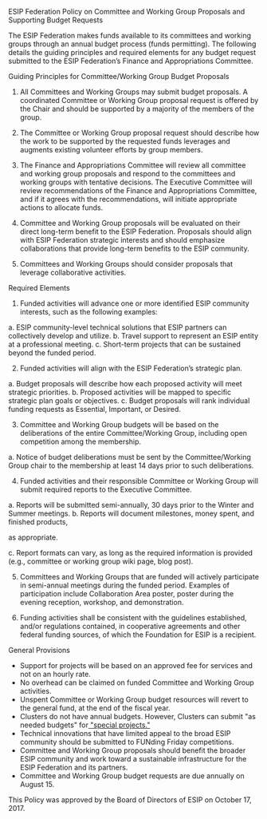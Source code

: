 <span class="c11 c8">ESIP Federation Policy on Committee and Working Group Proposals and
Supporting Budget Requests</span>

<span class="c9"></span>

<span class="c11 c8">The ESIP Federation makes funds available to its
committees and working groups through an annual budget process (funds
permitting). The following details the guiding principles and required
elements for any budget request submitted to the ESIP Federation’s
Finance and Appropriations Committee.</span>

<span class="c0"></span>

<span class="c23 c11 c8">Guiding Principles for Committee/Working Group
Budget Proposals</span>

<span class="c28 c11"></span>

1.  <span class="c8">All C</span><span class="c11 c8">ommittees and
    </span><span class="c8">W</span><span class="c11 c8">orking
    </span><span class="c8">G</span><span class="c11 c8">roups may
    submit budget proposals. </span><span class="c8">A coordinated
    Committee or Working Group proposal request is offered by the Chair
    and should be supported by a majority of the members of the
    group.</span>

<span class="c0"></span>

2.  <span class="c11 c8">The
    </span><span class="c8">C</span><span class="c11 c8">ommittee or
    </span><span class="c8">W</span><span class="c11 c8">orking
    </span><span class="c8">G</span><span class="c11 c8">roup proposal
    request should describe how the work to be supported by the
    requested funds </span><span class="c11 c8">leverages and
    augments</span><span class="c8"> existing</span><span class="c11 c8"> volunteer
    efforts by group members.</span>

<span class="c0"></span>

3.  <span class="c8">The Finance and Appropriations Committee will
    review all committee and working group proposals and respond to the
    committees and working groups with tentative decisions.
    </span><span class="c3">The Executive Committee will review
    recommendations of the Finance and Appropriations Committee, and if
    it agrees with the recommendations, will initiate appropriate
    actions to allocate funds.</span>

<span class="c9"></span>

4.  <span class="c11 c8">Committee and
    </span><span class="c8">W</span><span class="c11 c8">orking
    </span><span class="c8">G</span><span class="c3">roup proposals will
    be evaluated on their direct long-term benefit to the ESIP
    Federation. Proposals should align with ESIP Federation strategic
    interests and should emphasize collaborations that provide long-term
    benefits to the ESIP community.</span>

<span class="c9"></span>

5.  <span class="c8 c11">Committees and
    </span><span class="c8">W</span><span class="c11 c8">orking
    </span><span class="c8">G</span><span class="c3">roups should
    consider proposals that leverage collaborative activities.</span>

<span class="c0"></span>

<span class="c0"></span>

<span class="c23 c11 c8">Required Elements</span>

<span class="c11 c28"></span>

1.  <span class="c11 c8">Funded activities</span><span class="c3"> will
    advance one or more identified ESIP community interests, such as the
    following examples:</span>

<!-- end list -->

a.  <span class="c8">ESIP c</span><span class="c3">ommunity-level
    technical solutions that ESIP partners can collectively develop and
    utilize.</span>
b.  <span class="c3">Travel support to represent an ESIP entity at a
    professional meeting.</span>
c.  <span class="c3">Short-term projects that can be sustained beyond
    the funded period.</span>

<span class="c0"></span>

2.  <span class="c3">Funded activities will align with the ESIP
    Federation’s strategic plan.</span>

<!-- end list -->

a.  <span class="c3">Budget proposals will describe how each proposed
    activity will meet strategic priorities.</span>
b.  <span class="c3">Proposed activities will be mapped to specific
    strategic plan goals or objectives.</span>
c.  <span class="c3">Budget proposals will rank individual funding
    requests as Essential, Important, or Desired.</span>

<span class="c9"></span>

3.  <span class="c3">Committee and Working Group budgets will be based
    on the deliberations of the entire Committee/Working Group,
    including open competition among the membership.</span>

<!-- end list -->

a.  <span class="c8">Notice of budget deliberations must be sent by the
    Committee/Working Group chair to the membership at least 14 days
    prior to such deliberations.</span>

<span class="c3"></span>

4.  <span class="c11 c8">Funded activities and their responsible
    </span><span class="c8">C</span><span class="c11 c8">ommittee or
    </span><span class="c8">W</span><span class="c11 c8">orking
    </span><span class="c8">G</span><span class="c11 c8">roup will
    submit required reports to the Executive Committee.</span>

<!-- end list -->

a.  <span class="c3">Reports will be submitted semi-annually, 30 days
    prior to the Winter and Summer meetings.</span>
b.  <span class="c3">Reports will document milestones, money spent, and
    finished products,</span>

<span class="c3">as appropriate.</span>

c.  <span class="c8">Report formats can vary, as long as the required
    information is provided (e.g., committee or working group wiki page,
    blog post).</span>

<span class="c9"></span>

5.  <span class="c11 c8">Committees and
    </span><span class="c8">W</span><span class="c11 c8">orking
    </span><span class="c8">G</span><span class="c11 c8">roups that are
    funded will actively participate in semi-annual meetings during the
    funded period. Examples of participation include Collaboration Area
    poster, </span><span class="c8">poster during the evening reception,
    </span><span class="c11 c8">workshop, </span><span class="c8">and
    </span><span class="c11 c8">demonstration.</span>

<span class="c9"></span>

6.  <span class="c11 c8">Funding activities shall be consistent with the
    guidelines established, and/or regulations contained, in cooperative
    agreements and other federal funding sources, of which the
    Foundation for ESIP is a recipient.</span>

<span class="c0"></span>

<span class="c0"></span>

<span class="c11 c8 c23">General Provisions</span>

<span class="c11 c47"></span>

  - <span class="c3">Support for projects will be based on an approved
    fee for services and not on an hourly rate.</span>
  - <span class="c11 c8">No overhead can be claimed on funded
    </span><span class="c8">C</span><span class="c11 c8">ommittee and
    </span><span class="c8">W</span><span class="c11 c8">orking
    </span><span class="c8">G</span><span class="c3">roup
    activities.</span>
  - <span class="c11 c8">Unspent
    </span><span class="c8">C</span><span class="c11 c8">ommittee or
    </span><span class="c8">W</span><span class="c11 c8">orking
    </span><span class="c8">G</span><span class="c3">roup budget
    resources will revert to the general fund, at the end of the fiscal
    year.</span>
  - <span class="c8">Clusters do not have annual budgets. However,
    Clusters can submit "as needed budgets"
    for</span><span class="c8">[ ](https://www.google.com/url?q=https://docs.google.com/document/d/1b3ZZ7pvDHsx9Qf8wv-9VXi8IEdm7MLSmBNGQ_Elk1b0/edit%23&sa=D&ust=1519859197513000&usg=AFQjCNG0UgY14debj1e8SFE5hVk8rTcgug)</span><span class="c23 c8 c44">["special
    projects."](https://www.google.com/url?q=https://docs.google.com/document/d/1b3ZZ7pvDHsx9Qf8wv-9VXi8IEdm7MLSmBNGQ_Elk1b0/edit%23&sa=D&ust=1519859197513000&usg=AFQjCNG0UgY14debj1e8SFE5hVk8rTcgug)</span>
  - <span class="c3">Technical innovations that have limited appeal to
    the broad ESIP community should be submitted to FUNding Friday
    competitions.</span>
  - <span class="c11 c8">Committee and
    </span><span class="c8">W</span><span class="c11 c8">orking
    </span><span class="c8">G</span><span class="c3">roup proposals
    should benefit the broader ESIP community and work toward a
    sustainable infrastructure for the ESIP Federation and its
    partners.</span>
  - <span class="c11 c8">Committee and
    </span><span class="c8">W</span><span class="c11 c8">orking
    </span><span class="c8">G</span><span class="c11 c8">roup budget
    requests are due annually on
    </span><span class="c8">August</span><span class="c3"> 15.</span>

<span class="c0"></span>

<span>This Policy was approved by the Board of Directors of ESIP on
October 17, 2017.</span>
